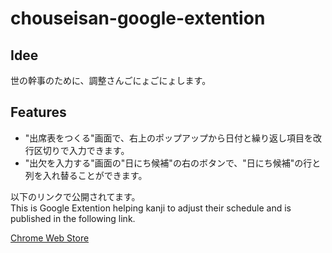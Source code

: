 # chouseisan-google-extention

## Idee
世の幹事のために、調整さんごにょごにょします。

## Features
- "出席表をつくる"画面で、右上のポップアップから日付と繰り返し項目を改行区切りで入力できます。
- "出欠を入力する"画面の"日にち候補"の右のボタンで、"日にち候補"の行と列を入れ替ることができます。

以下のリンクで公開されてます。  
This is Google Extention helping kanji to adjust their schedule and is published in the following link.

<a href="https://chrome.google.com/webstore/detail/%E8%AA%BF%E6%95%B4%E3%81%95%E3%82%93%E5%85%A5%E5%8A%9B%E6%94%AF%E6%8F%B4/lmlkmoedeeghldhllfigfcbgchpbcpoi?authUser=0&hl=en" target="_blank">Chrome Web Store</a>

